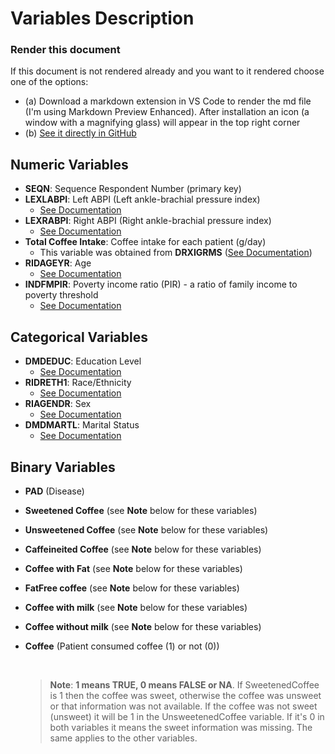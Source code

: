 # Variables Description

### Render this document
If this document is not rendered already and you want to it rendered choose one of the options:
* (a) Download a markdown extension in VS Code to render the md file (I'm using Markdown Preview Enhanced). After installation an icon (a window with a magnifying glass) will appear in the top right corner 
* (b) [See it directly in GitHub](https://github.com/tiagoengenheiro/biostat/blob/main/data/df_final_variables.md)

## Numeric Variables
- **SEQN**: Sequence Respondent Number (primary key)
- **LEXLABPI**: Left ABPI (Left ankle-brachial pressure index)
    - [See Documentation](https://wwwn.cdc.gov/Nchs/Nhanes/1999-2000/LEXABPI.htm#LEXLABPI)
- **LEXRABPI**: Right ABPI (Right ankle-brachial pressure index)
    - [See Documentation](https://wwwn.cdc.gov/Nchs/Nhanes/1999-2000/LEXABPI.htm#LEXRABPI)
- **Total Coffee Intake**: Coffee intake for each patient (g/day)
    - This variable was obtained from **DRXIGRMS** ([See Documentation](https://wwwn.cdc.gov/Nchs/Nhanes/1999-2000/DRXIFF.htm#DRXIGRMS))
- **RIDAGEYR**: Age  
    - [See Documentation](https://wwwn.cdc.gov/Nchs/Nhanes/1999-2000/DEMO.htm#RIDAGEYR)
- **INDFMPIR**: Poverty income ratio (PIR) - a ratio of family income to poverty threshold
    - [See Documentation](https://wwwn.cdc.gov/Nchs/Nhanes/1999-2000/DEMO.htm#INDFMPIR)

## Categorical Variables
- **DMDEDUC**: Education Level
    - [See Documentation](https://wwwn.cdc.gov/Nchs/Nhanes/1999-2000/DEMO.htm#DMDEDUC)
- **RIDRETH1**: Race/Ethnicity
    - [See Documentation](https://wwwn.cdc.gov/Nchs/Nhanes/1999-2000/DEMO.htm#RIDRETH1)
- **RIAGENDR**: Sex
    - [See Documentation](https://wwwn.cdc.gov/Nchs/Nhanes/1999-2000/DEMO.htm#RIAGENDR)
- **DMDMARTL**: Marital Status
    - [See Documentation](https://wwwn.cdc.gov/Nchs/Nhanes/1999-2000/DEMO.htm#DMDMARTL)

## Binary Variables
- **PAD** (Disease)
- **Sweetened Coffee** (see **Note** below for these variables) 
- **Unsweetened Coffee** (see **Note** below for these variables)
- **Caffeineited Coffee** (see **Note** below for these variables)
- **Coffee with Fat** (see **Note** below for these variables)
- **FatFree coffee** (see **Note** below for these variables)
- **Coffee with milk** (see **Note** below for these variables)
- **Coffee without milk** (see **Note** below for these variables)
- **Coffee** (Patient consumed coffee (1) or not (0))

    <br>

    >**Note**:
    **1 means TRUE, 0 means FALSE or NA**.
    If SweetenedCoffee is 1 then the coffee was sweet, otherwise the coffee was unsweet or that information was not available. If the coffee was not sweet (unsweet) it will be 1 in the UnsweetenedCoffee variable. If it's 0 in both variables it means the sweet information was missing. The same applies to the other variables.
